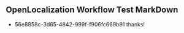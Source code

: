 ## OpenLocalization Workflow Test MarkDown
* 56e8858c-3d65-4842-999f-f906fc669b91 thanks!

<!--HONumber=Jul16_HO2-->


